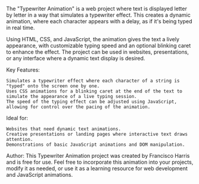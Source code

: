 The "Typewriter Animation" is a web project where text is displayed letter by letter in a way that simulates a typewriter effect. This creates a dynamic animation, where each character appears with a delay, as if it's being typed in real time.

Using HTML, CSS, and JavaScript, the animation gives the text a lively appearance, with customizable typing speed and an optional blinking caret to enhance the effect. The project can be used in websites, presentations, or any interface where a dynamic text display is desired.

Key Features:

    Simulates a typewriter effect where each character of a string is "typed" onto the screen one by one.
    Uses CSS animations for a blinking caret at the end of the text to simulate the appearance of a live typing session.
    The speed of the typing effect can be adjusted using JavaScript, allowing for control over the pacing of the animation.

Ideal for:

    Websites that need dynamic text animations.
    Creative presentations or landing pages where interactive text draws attention.
    Demonstrations of basic JavaScript animations and DOM manipulation.

Author:
This Typewriter Animation project was created by Francisco Harris and is free for use. Feel free to incorporate this animation into your projects, modify it as needed, or use it as a learning resource for web development and JavaScript animations.